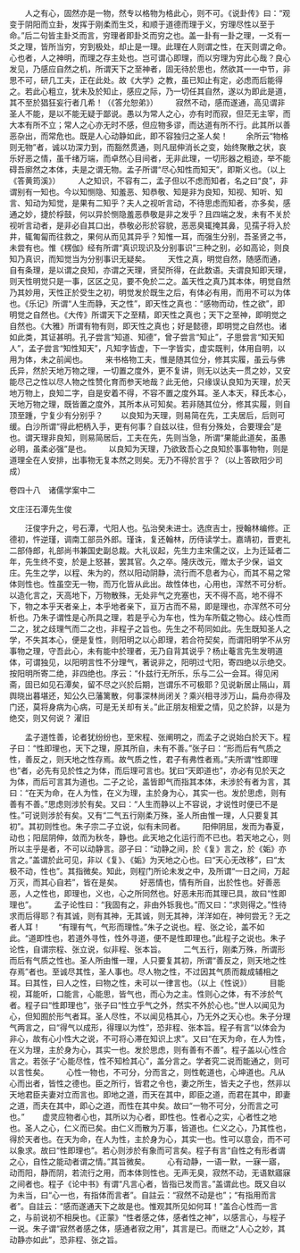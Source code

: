 <!-- { "loadSidebar": true } -->
　　人之有心，固然亦是一物，然专以格物为格此心，则不可。《说卦传》曰：“观变于阴阳而立卦，发挥于刚柔而生爻，和顺于道德而理于义，穷理尽性以至于命。”后二句皆主卦爻而言，穷理者即卦爻而穷之也。盖一卦有一卦之理，一爻有一爻之理，皆所当穷，穷到极处，却止是一理。此理在人则谓之性，在天则谓之命。心也者，人之神明，而理之存主处也。岂可谓心即理，而以穷理为穷此心哉？良心发见，乃感应自然之机，所谓天下之至神者，固无待於思也，然欲其一一中节，非思不可，研几工夫，正在此处。故《大学》之教，虽已知止有定，必虑而后能得之。若此心粗立，犹未及於知止，感应之际，乃一切任其自然，遂以为即此是道，其不至於猖狂妄行者几希！（《答允恕弟》）
　　寂然不动，感而遂通，高见谓非圣人不能，是以不能无疑于鄙说。愚以为常人之心，亦有时而寂，但茫无主宰，而大本有所不立；常人之心亦无时不感，但应物多谬，而达道有所不行。此其所以善恶杂出，而常危也。既是人心动静如此，即不容独归之圣人矣！
　　余所云“物格则无物”者，诚以功深力到，而豁然贯通，则凡屈伸消长之变，始终聚散之状，哀乐好恶之情，虽千绪万端，而卓然心目间者，无非此理，一切形器之粗迹，举不能碍吾廓然之本体，夫是之谓无物。孟子所谓“尽心知性而知天”，即斯义也。（以上《答黄筠溪》）
　　人之知识，不容有二，孟子但以不虑而知者，名之曰“良”，非谓别有一知也。今以知恻隐、知羞恶、知恭敬、知是非为良知，知视、知听、知言、知动为知觉，是果有二知乎？夫人之视听言动，不待思虑而知者，亦多矣，感通之妙，捷於桴鼓，何以异於恻隐羞恶恭敬是非之发乎？且四端之发，未有不关於视听言动者，是非必自其口出，恭敬必形於容貌，恶恶臭辄掩其鼻，见孺子将入於井，辄匍匐而往救之，果何从而见其异乎？知惟一耳，而强生分别，吾圣贤之书，未尝有也。惟《楞伽》经有所谓“真识现识及分别事识”三种之别，必如高论，则良知乃真识，而知觉当为分别事识无疑矣。
　　天性之真，明觉自然，随感而通，自有条理，是以谓之良知，亦谓之天理，贤契所得，在此数语。夫谓良知即天理，则天性明觉只是一事，区区之见，要不免於二之。盖天性之真乃其本体，明觉自然乃其妙用，天性正於受生之初，明觉发於既生之后，有体必有用，而用不可以为体也。《乐记》所谓“人生而静，天之性”，即天性之真也：“感物而动，性之欲”，即明觉之自然也。《大传》所谓天下之至精，即天性之真也；天下之至神，即明觉之自然也。《大雅》所谓有物有则，即天性之真也；好是懿德，即明觉之自然也。诸如此类，其证甚明。孔子尝言“知道、知德”，曾子尝言“知止”，子思尝言“知天知人”，孟子尝言“知性知天”，凡知字皆虚，下一字皆实，虚实既判，体用自明，以用为体，未之前闻也。
　　来书格物工夫，惟是随其位分，修其实履，虽云与佛氏异，然於天地万物之理，一切置之度外，更不复讲，则无以达夫一贯之妙，又安能尽己之性以尽人物之性赞化育而参天地哉？此无他，只缘误认良知为天理，於天地万物上，良知二字，自是安着不得，不容不置之度外耳。圣人本天，释氏本心，天地万物之理，既皆置之度外，其所本从可知矣。若非随其位分，修其实履，则自顶至踵，宁复少有分别乎？
　　以良知为天理，则易简在先，工夫居后，后则可缓。白沙所谓“得此杷柄入手，更有何事？自兹以往，但有分殊处，合要理会”是也。谓天理非良知，则易简居后，工夫在先，先则当急，所谓“果能此道矣，虽愚必明，虽柔必强”是也。
　　以良知为天理，乃欲致吾心之良知於事事物物，则是道理全在人安排，出事物无复本然之则矣。无乃不得於言乎？（以上答欧阳少司成）



卷四十八　诸儒学案中二

文庄汪石潭先生俊

　　汪俊字升之，号石潭，弋阳人也。弘治癸未进士。选庶吉士，授翰林编修。正德初，忤逆瑾，调南工部员外郎。瑾诛，复还翰林，历侍读学士。嘉靖初，晋吏礼二部侍郎，礼部尚书兼国史副总裁。大礼议起，先生力主宋儒之议，上为迁延者二年，先生终不变，於是上怒甚，罢其官。久之卒。隆庆改元，赠太子少保，谥文庄。先生之学，以程、朱为的，然以阳动阴静，流行而不息者为心，而其不易之常体则性也。性虽空无一物，而万化皆从此出。故性体也，心用也，浑然不可分析。以造化言之，天高地下，万物散殊，无处非气之充塞也，天不得不高，地不得不下，物之本乎天者亲上，本乎地者亲下，亘万古而不易，即是理也，亦浑然不可分析也。乃朱子谓性是心所具之理，若是乎心为车也，性为车所载之物心。歧心性而二之，犹之歧理气而二之也，非程子之旨也。先生之不苟同如此。先生既知圣人之学，不失其本心，便是复性，则阳明之以心即理，若合符契矣，而谓阳明学不从穷事物之理，守吾此心，未有能中於理者，无乃自背其说乎？杨止菴言先生发明道体，可谓独见，以阳明言性不分理气，著说非之，阳明过弋阳，寄四绝以示绝交。按阳明所寄二绝，非四绝也。序云：“仆兹行无所乐，乐与二公一会耳。得见闲斋，固已如见石潭矣，留不尽之兴於后期，岂谓乐不可极耶？见说新居止隔山，肩舆晓出暮堪还，知公久已藩篱散，何事深林尚闭关？乘兴相寻涉万山，扁舟亦得及门还，莫将身病为心病，可是无关却有关。”此正朋友相爱之情，见之於辞，以是为绝交，则又何说？
濯旧

　　孟子道性善，论者犹纷纷也，至宋程、张阐明之，而孟子之说始白於天下。程子曰：“性即理也，天下之理，原其所自，未有不善。”张子曰：“形而后有气质之性，善反之，则天地之性存焉。故气质之性，君子有弗性者焉。”夫所谓“性即理也”者，必先有见於性之为体，而后理可言也。犹曰“天即道也”，亦必有见於天之为体，而后可言其为道也。二子之论，盖皆即气而指其本体，未涉於有者为言，其曰：“在天为命，在人为性，在义为理，主於身为心，其实一也。发於思虑，则有善有不善。”思虑则涉於有矣。又曰：“人生而静以上不容说，才说性时便已不是性。”可说则涉於有矣。又有“二气五行刚柔万殊，圣人所由惟一理，人只要复其初”。其初则性也。朱子宗二子立说，似有未同者。
　　阳伸阴屈，发而为春夏，动也；阳屈阴伸，敛而为秋冬，静也。此天地之化运行而不已也。若天地之心，则所以主乎是者，不可以动静言。邵子曰：“动静之间，於《复》言之，於《姤》亦言之。”盖谓於此可见，非以《复》、《姤》为天地之心也。曰“天心无改移”，曰“太极不动，性也”。其指微矣。知此，则程门所论未发之中，及所谓“一日之间，万起万灭，而其心自若”，皆在是矣。
　　好恶情也，情有所自，出於性也。好善恶恶，人之性也，即理也，义也，心之所同然也。好恶未形而其理已具，故曰“性即理也”。
　　孟子论性曰：“我固有之，非由外铄我也。”而又曰：“求则得之。”性待求而后得耶？有其诚，则有其神，无其诚，则无其神，洋洋如在，神何尝无？无之者人耳！
　　“有理有气，气形而理性。”朱子之说也。程、张之论，盖不如此。“道即性也，若道外寻性，性外寻道，便不是性即理也。”此程子之说也。朱子论性，自谓宗程、张立说，似非程、张本旨。
　　二气五行，刚柔万殊，所谓形而后有气质之性也。圣人所由惟一理，人只要复其初，所谓“善反之，则天地之性存焉”者也。至诚尽其性，圣人事也。尽人物之性，不过因其气质而裁成辅相之耳。曰其性，曰人之性，曰物之性，未可以一律言也。（以上《性说》）
　　目能视，耳能听，口能言，心能思，皆气也，而心为之主。性则心之体，有不涉於气者。程子曰“性即理也”，张子曰“性立乎气之外，然实不外於心也。”世人以闻见为心，但知囿於形气者耳。圣人尽性，不以闻见梏其心，乃无外之天心也。朱子分理气两言之，曰“得气以成形，得理以为性”，恐非程、张本旨。程子有言“以体会为非心，故有心小性大之说，不可将心滞在知识上求”。又曰“在天为命，在人为性，在义为理，主於身为心，其实一也。发於思虑，则有善有不善”。程子盖以心性合言之。若张子“心能尽性，性不知检其心”，盖分言之。学者究二说而能通之，则可以言性矣。
　　心性一物也，不可分，分而言之，则性乾道也，心坤道也。凡从心而出者，皆性之德也。臣之所行，皆君之令也，妻之所生，皆夫之子也，然非以天地君臣夫妻对立而言也。即地之道，而天在其中，即臣之道，而君在其中，即妻之道，而夫在其中，即心之道，而性在其中矣。故曰“一物不可分，分而言之可也。”
　　虚灵应物者心也，其所以为心者，即性也。性者心之实，心者性之地也。圣人之心，仁义而已矣。由仁义而散为万事，皆道也。仁义之心，乃其性也，得於天者也。在天为命，在人为性，主於身为心，其实一也。性可以意会，而不可以象求。故曰“性即理也”。若心则涉於有象而可言矣。程子有言“自性之有形者谓之心，自性之能动者谓之情。”其旨微矣。
　　心有动静，一语一默，一寐一寤，动而阳，静而阴，若流行之用，而本体则性也。无声无臭，寂然不动，无语默寤寐之间者也。程子《论中书》有谓“凡言心者，皆指已发而言。”盖谓此也。既又自以为未当，曰“心一也，有指体而言者”。自註云：“寂然不动是也”；“有指用而言者”。自註云：“感而遂通天下之故是也。惟观其所见如何耳！”盖合心性而一言之，与前说初不相戾也。《正蒙》“性者感之体，感者性之神”，以感言心，与程子一说。朱子谓“寂然者感之体，感通者寂之用”，其言是已。而继之“人心之妙，其动静亦如此”，恐非程、张之旨。
